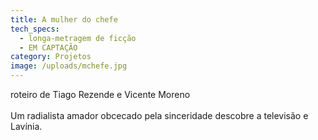 ```yaml
---
title: A mulher do chefe
tech_specs:
  - longa-metragem de ficção
  - EM CAPTAÇÃO
category: Projetos
image: /uploads/mchefe.jpg
---
```

roteiro de Tiago Rezende e Vicente Moreno\
\
Um radialista amador obcecado pela sinceridade descobre a televisão e Lavínia.